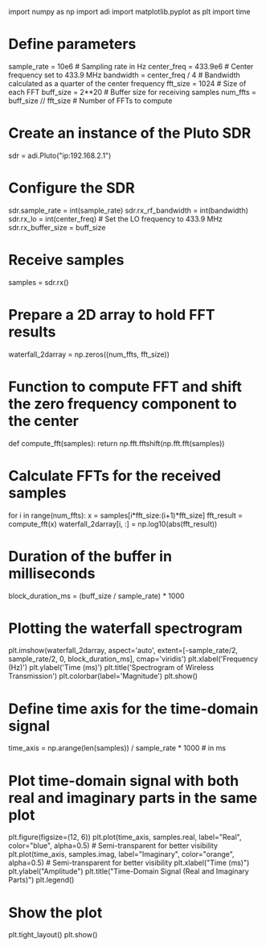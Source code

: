 import numpy as np
import adi
import matplotlib.pyplot as plt
import time

# Define parameters
sample_rate = 10e6  # Sampling rate in Hz
center_freq = 433.9e6  # Center frequency set to 433.9 MHz
bandwidth = center_freq / 4  # Bandwidth calculated as a quarter of the center frequency
fft_size = 1024  # Size of each FFT
buff_size = 2**20  # Buffer size for receiving samples
num_ffts = buff_size // fft_size  # Number of FFTs to compute

# Create an instance of the Pluto SDR
sdr = adi.Pluto("ip:192.168.2.1")

# Configure the SDR
sdr.sample_rate = int(sample_rate)
sdr.rx_rf_bandwidth = int(bandwidth)
sdr.rx_lo = int(center_freq)  # Set the LO frequency to 433.9 MHz
sdr.rx_buffer_size = buff_size

# Receive samples
samples = sdr.rx()

# Prepare a 2D array to hold FFT results
waterfall_2darray = np.zeros((num_ffts, fft_size))

# Function to compute FFT and shift the zero frequency component to the center
def compute_fft(samples):
    return np.fft.fftshift(np.fft.fft(samples))

# Calculate FFTs for the received samples
for i in range(num_ffts):
    x = samples[i*fft_size:(i+1)*fft_size]
    fft_result = compute_fft(x)
    waterfall_2darray[i, :] = np.log10(abs(fft_result))

# Duration of the buffer in milliseconds
block_duration_ms = (buff_size / sample_rate) * 1000

# Plotting the waterfall spectrogram
plt.imshow(waterfall_2darray, aspect='auto', extent=[-sample_rate/2, sample_rate/2, 0, block_duration_ms], cmap='viridis')
plt.xlabel('Frequency (Hz)')
plt.ylabel('Time (ms)')
plt.title('Spectrogram of Wireless Transmission')
plt.colorbar(label='Magnitude')
plt.show()

# Define time axis for the time-domain signal
time_axis = np.arange(len(samples)) / sample_rate * 1000  # in ms

# Plot time-domain signal with both real and imaginary parts in the same plot
plt.figure(figsize=(12, 6))
plt.plot(time_axis, samples.real, label="Real", color="blue", alpha=0.5)  # Semi-transparent for better visibility
plt.plot(time_axis, samples.imag, label="Imaginary", color="orange", alpha=0.5)  # Semi-transparent for better visibility
plt.xlabel("Time (ms)")
plt.ylabel("Amplitude")
plt.title("Time-Domain Signal (Real and Imaginary Parts)")
plt.legend()

# Show the plot
plt.tight_layout()
plt.show()
